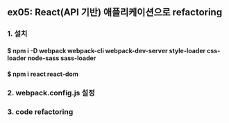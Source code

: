 ## ex05: React(API 기반) 애플리케이션으로 refactoring

### 1. 설치
#### $ npm i -D webpack webpack-cli webpack-dev-server style-loader css-loader node-sass sass-loader
#### $ npm i react react-dom

### 2. webpack.config.js 설정

### 3. code refactoring